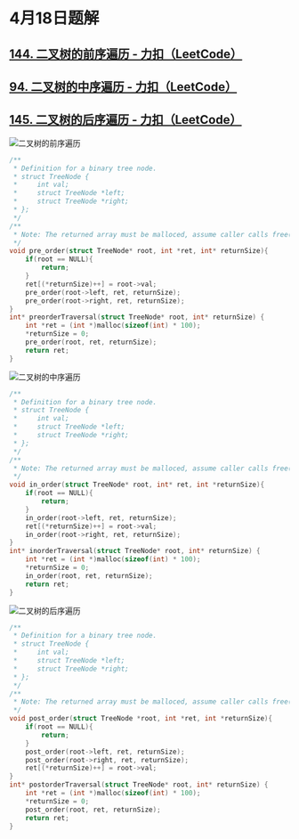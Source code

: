 # 4月18日题解

## [144. 二叉树的前序遍历 - 力扣（LeetCode）](https://leetcode.cn/problems/binary-tree-preorder-traversal/description/)

## [94. 二叉树的中序遍历 - 力扣（LeetCode）](https://leetcode.cn/problems/binary-tree-inorder-traversal/description/)

## [145. 二叉树的后序遍历 - 力扣（LeetCode）](https://leetcode.cn/problems/binary-tree-postorder-traversal/description/)

![二叉树的前序遍历](https://picture-cloud-store.oss-cn-beijing.aliyuncs.com/%E4%BA%8C%E5%8F%89%E6%A0%91%E7%9A%84%E5%89%8D%E5%BA%8F%E9%81%8D%E5%8E%86.PNG)

```c
/**
 * Definition for a binary tree node.
 * struct TreeNode {
 *     int val;
 *     struct TreeNode *left;
 *     struct TreeNode *right;
 * };
 */
/**
 * Note: The returned array must be malloced, assume caller calls free().
 */
void pre_order(struct TreeNode* root, int *ret, int* returnSize){
    if(root == NULL){
        return;
    }
    ret[(*returnSize)++] = root->val;
    pre_order(root->left, ret, returnSize);
    pre_order(root->right, ret, returnSize);
}
int* preorderTraversal(struct TreeNode* root, int* returnSize) {
    int *ret = (int *)malloc(sizeof(int) * 100);
    *returnSize = 0;
    pre_order(root, ret, returnSize);
    return ret;
}
```

![二叉树的中序遍历](https://picture-cloud-store.oss-cn-beijing.aliyuncs.com/%E4%BA%8C%E5%8F%89%E6%A0%91%E7%9A%84%E4%B8%AD%E5%BA%8F%E9%81%8D%E5%8E%86.PNG)

```c
/**
 * Definition for a binary tree node.
 * struct TreeNode {
 *     int val;
 *     struct TreeNode *left;
 *     struct TreeNode *right;
 * };
 */
/**
 * Note: The returned array must be malloced, assume caller calls free().
 */
void in_order(struct TreeNode* root, int* ret, int *returnSize){
    if(root == NULL){
        return;
    }
    in_order(root->left, ret, returnSize);
    ret[(*returnSize)++] = root->val;
    in_order(root->right, ret, returnSize);
}
int* inorderTraversal(struct TreeNode* root, int* returnSize) {
    int *ret = (int *)malloc(sizeof(int) * 100);
    *returnSize = 0;
    in_order(root, ret, returnSize);
    return ret;
}
```

![二叉树的后序遍历](https://picture-cloud-store.oss-cn-beijing.aliyuncs.com/%E4%BA%8C%E5%8F%89%E6%A0%91%E7%9A%84%E5%90%8E%E5%BA%8F%E9%81%8D%E5%8E%86.PNG)

```c
/**
 * Definition for a binary tree node.
 * struct TreeNode {
 *     int val;
 *     struct TreeNode *left;
 *     struct TreeNode *right;
 * };
 */
/**
 * Note: The returned array must be malloced, assume caller calls free().
 */
void post_order(struct TreeNode *root, int *ret, int *returnSize){
    if(root == NULL){
        return;
    }
    post_order(root->left, ret, returnSize);
    post_order(root->right, ret, returnSize);
    ret[(*returnSize)++] = root->val;
}
int* postorderTraversal(struct TreeNode* root, int* returnSize) {
    int *ret = (int *)malloc(sizeof(int) * 100);
    *returnSize = 0;
    post_order(root, ret, returnSize);
    return ret;
}
```

